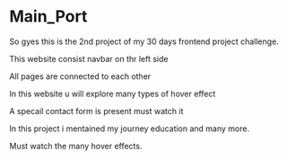 # Main_Port

So gyes this is the 2nd project of my 30 days frontend project challenge.

This website consist navbar on thr left side 

All pages are connected to each other 

In this website u will explore many types of hover effect 

A specail contact form is present must watch it 

In this project i mentained my journey education and many more.

Must watch the many hover effects.
